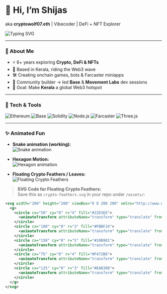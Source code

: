 # 🐺 Hi, I’m Shijas
aka **cryptowolf07.eth** | Vibecoder | DeFi + NFT Explorer

![Typing SVG](https://readme-typing-svg.demolab.com?font=Fira+Code&size=26&duration=4000&pause=800&color=22D3EE&width=800&lines=🌴+Building+Web3+from+Kerala;🚀+Onboarding+Web2+devs+into+Web3;🌀+6+Years+in+Crypto;🎯+Dream%3A+Kerala's+Web3+Leader)

---

### 🌊 About Me
- ⚡ 6+ years exploring **Crypto, DeFi & NFTs**
- 🌴 Based in Kerala, riding the Web3 wave
- 🛠️ Creating onchain games, bots & Farcaster miniapps
- 🧩 Community builder → led **Base** & **Movement Labs** dev sessions
- 🌟 Goal: Make **Kerala** a global Web3 hotspot

---

### 🔧 Tech & Tools
![Ethereum](https://img.shields.io/badge/-Ethereum-3C3C3D?logo=ethereum&logoColor=white)
![Base](https://img.shields.io/badge/-Base-0052FF?logo=coinbase&logoColor=white)
![Solidity](https://img.shields.io/badge/-Solidity-363636?logo=solidity&logoColor=white)
![Node.js](https://img.shields.io/badge/-Node.js-339933?logo=nodedotjs&logoColor=white)
![Farcaster](https://img.shields.io/badge/-Farcaster-6F3AFF?logoColor=white)
![Three.js](https://img.shields.io/badge/-Three.js-000000?logo=three.js&logoColor=white)

---

### ✨ Animated Fun
- **Snake animation (working):**  
![Snake animation](https://raw.githubusercontent.com/anuraghazra/github-readme-stats/master/assets/animated-snake.svg)

- **Hexagon Motion:**  
![Hexagon animation](https://raw.githubusercontent.com/anuraghazra/github-readme-stats/master/assets/animated-hexagon.svg)

- **Floating Crypto Feathers / Leaves:**  
![Floating Crypto Feathers](https://raw.githubusercontent.com/yourusername/assets/main/crypto-feathers.svg)

> **SVG Code for Floating Crypto Feathers:**  
> Save this as `crypto-feathers.svg` in your repo under `/assets/`:
```xml
<svg width="200" height="200" viewBox="0 0 200 200" xmlns="http://www.w3.org/2000/svg">
  <g>
    <circle cx="50" cy="0" r="4" fill="#22D3EE">
      <animateTransform attributeName="transform" type="translate" from="0,0" to="0,200" dur="6s" repeatCount="indefinite" />
    </circle>
    <circle cx="100" cy="0" r="3" fill="#FBBF24">
      <animateTransform attributeName="transform" type="translate" from="0,0" to="0,200" dur="8s" repeatCount="indefinite" />
    </circle>
    <circle cx="150" cy="0" r="5" fill="#10B981">
      <animateTransform attributeName="transform" type="translate" from="0,0" to="0,200" dur="5s" repeatCount="indefinite" />
    </circle>
    <circle cx="75" cy="0" r="4" fill="#F472B6">
      <animateTransform attributeName="transform" type="translate" from="0,0" to="0,200" dur="7s" repeatCount="indefinite" />
    </circle>
    <circle cx="125" cy="0" r="3" fill="#EAB308">
      <animateTransform attributeName="transform" type="translate" from="0,0" to="0,200" dur="6.5s" repeatCount="indefinite" />
    </circle>
  </g>
</svg>

